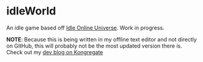 # idleWorld
An idle game based off [Idle Online Universe](https://iourpg.com). Work in progress. 

**NOTE**: Because this is being written in my offline text editor and not directly on GitHub, this will probably not be the most updated version there is.  
Check out my [dev blog on Kongregate](https://www.kongregate.com/forums/4-game-programming/topics/955548-2017-2018-challenge-making-another-semi-idle-game)
